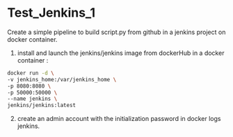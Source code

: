 # Test_Jenkins_1
Create a simple pipeline to build script.py from github in a jenkins project on docker container.

1. install and launch the jenkins/jenkins image from dockerHub in a docker container :

```sh
docker run -d \
-v jenkins_home:/var/jenkins_home \
-p 8080:8080 \
-p 50000:50000 \
--name jenkins \
jenkins/jenkins:latest
```
2. create an admin account with the initialization password in docker logs jenkins.


